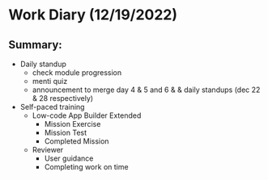# Work Diary (12/19/2022)

## Summary:

* Daily standup
    - check module progression
    - menti quiz
    - announcement to merge day 4 & 5 and 6 & & daily standups (dec 22 & 28 respectively)
* Self-paced training
    - Low-code App Builder Extended
        * Mission Exercise
        * Mission Test
        * Completed Mission
    - Reviewer
        * User guidance
        * Completing work on time 